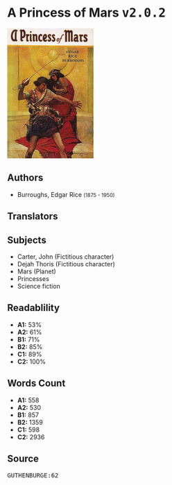 # A Princess of Mars <kbd>v2.0.2</kbd>

![](./cover.medium.jpg "")

## Authors


 - Burroughs, Edgar Rice <small>(1875 - 1950)</small>

## Translators



## Subjects


 - Carter, John (Fictitious character)
 - Dejah Thoris (Fictitious character)
 - Mars (Planet)
 - Princesses
 - Science fiction

## Readablility


 - **A1:** 53%
 - **A2:** 61%
 - **B1:** 71%
 - **B2:** 85%
 - **C1:** 89%
 - **C2:** 100%

## Words Count


 - **A1:** 558
 - **A2:** 530
 - **B1:** 857
 - **B2:** 1359
 - **C1:** 598
 - **C2:** 2936

## Source


<kbd>GUTHENBURGE:62</kbd>
